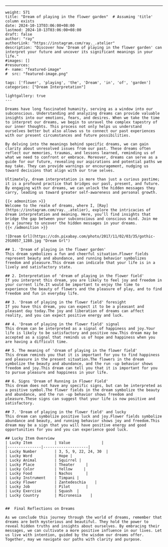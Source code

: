 ---
    weight: 571
    title: "Dream of playing in the flower garden"  # Assuming 'title' column exists
    date: 2024-10-13T03:06:00+08:00
    lastmod: 2024-10-13T03:06:00+08:00
    draft: false
    author: "ray"
    authorLink: "https://instagram.com/ray._.atelier"
    description: "Discover how 'Dream of playing in the flower garden' can interpret your future and uncover its significant meanings in your life."
    #images: []
    #resources:
    #- name: "featured-image"
    #  src: "featured-image.png"
    
    tags: ['flower', 'playing', 'the', 'Dream', 'in', 'of', 'garden']
    categories: ["Dream Interpretation"]
    
    lightgallery: true
    ---
    
    Dreams have long fascinated humanity, serving as a window into our subconscious. Understanding and analyzing dreams can provide valuable insights into our emotions, fears, and desires. When we take the time to interpret our dreams, we begin to unravel the complex tapestry of our inner thoughts. This process not only helps us understand ourselves better but also allows us to connect our past experiences with our present circumstances and future possibilities.
    
    By delving into the meanings behind specific dreams, we can gain clarity about unresolved issues from our past. These dreams often reflect our memories, traumas, and lessons learned, reminding us of what we need to confront or embrace. Moreover, dreams can serve as a guide for our future, revealing our aspirations and potential paths we may take. They can provide warnings or encouragement, nudging us toward decisions that align with our true selves.
    
    Ultimately, dream interpretation is more than just a curious pastime; it is a profound practice that bridges our past, present, and future. By engaging with our dreams, we can unlock the hidden messages they carry, leading us toward greater self-awareness and personal growth.
    
    {{< admonition >}}
    Welcome to the realm of dreams, where I, [Ray](https://instagram.com/ray._.atelier), explore the intricacies of dream interpretation and meaning. Here, you’ll find insights that bridge the gap between your subconscious and conscious mind. Join me on a journey to uncover the hidden messages in your dreams.
    {{< /admonition >}}
    
    ![Dream Grl](https://cdn.pixabay.com/photo/2017/11/02/03/35/gothic-2910057_1280.jpg "Dream Grl")
    
    ## 1. 'Dream of playing in the flower garden'
    This dream symbolizes a fun and cheerful situation.Flower fields represent beauty and abundance, and running behavior symbolizes freedom and pleasure.This dream can indicate that your life is in a lively and satisfactory state.
    
    ## 2. Interpretation of 'dream of playing in the flower field'
    If you interpret this dream, you are likely to feel joy and freedom in your current life.It would be important to enjoy the time to experience the beauty of flowers and the pleasure of play, and to find freedom and fun in everyday life.
    
    ## 3. 'Dream of playing in the flower field' foresight
    If you have this dream, you can expect it to be a pleasant and pleasant day today.The joy and liberation of dreams can affect reality, and you can expect positive energy and luck.
    
    ## 4. 'Dream of playing in the flower field' signal
    This dream can be interpreted as a signal of happiness and joy.Your life is likely to be satisfactory and positive now.This dream may be accepted as a signal that reminds us of hope and happiness when you are having a difficult time.
    
    ## 5. The meaning of 'dream of playing in the flower field'
    This dream reminds you that it is important for you to find happiness and pleasure in the present situation.The flowers in the dream symbolize the beauty and abundance, and the run -up behavior shows freedom and joy.This dream can tell you that it is important for you to pursue pleasure and happiness in your life.
    
    ## 6. Signs 'Dream of Running in Flower Field'
    This dream does not have any specific signs, but can be interpreted as a positive symbol.The flower fields in the dream symbolize the beauty and abundance, and the run -up behavior shows freedom and pleasure.These signs can suggest that your life is now positive and satisfactory.
    
    ## 7. 'Dream of playing in the flower field' and lucky
    This dream can symbolize positive luck and joy.Flower fields symbolize abundance and beauty, and running behavior shows joy and freedom.This dream may be a sign that you will have positive energy and good opportunities for you and you can experience good luck.
    
    ## Lucky Item Overview
    | Lucky Item          | Value              |
    |---------------|--------------------|
    | Lucky Number        | 3, 5, 9, 22, 24, 30  |
    | Lucky Word          | Hope |
    | Lucky Animal        | Squirrel |
    | Lucky Place         | Theater     |
    | Lucky Color         | Yellow     |
    | Lucky Food          | Nachos      |
    | Lucky Instrument    | Timpani |
    | Lucky Flower        | Zantedeschia    |
    | Lucky Job           | Pilot       |
    | Lucky Exercise      | Squash  |
    | Lucky Country       | Micronesia    |
    
    
    ##  Final Reflections on Dreams
    
    As we conclude this journey through the world of dreams, remember that dreams are both mysterious and beautiful. They hold the power to reveal hidden truths and insights about ourselves. By embracing their messages, we can cultivate a more positive influence in our lives. Let us live with intention, guided by the wisdom our dreams offer. Together, may we navigate our paths with clarity and purpose.
    